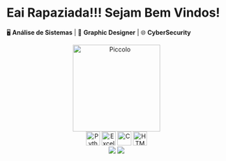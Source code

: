 # Eai Rapaziada!!! Sejam Bem Vindos!

🖥️ **Análise de Sistemas**  | 🎨 **Graphic Designer** | 🌐 **CyberSecurity**

<div align="center">
  <img src="https://i.redd.it/2uha1pm7gbt91.gif" alt="Piccolo" width="200" style="display:inline-block;"/>
</div>

<div align="center">
  <img src="https://img.icons8.com/color/32/000000/python--v1.png" alt="Python" width="32"/>
  <img src="https://img.icons8.com/color/32/000000/microsoft-excel-2019.png" alt="Excel" width="32"/>
  <img src="https://img.icons8.com/color/32/000000/c-programming.png" alt="C" width="32"/>
  <img src="https://img.icons8.com/color/32/000000/html-5.png" alt="HTML" width="32"/>
</div>

<div align="center">
  <a href="https://www.linkedin.com/in/matheus-rocha-894921266/" target="_blank"><img src="https://img.shields.io/badge/-LinkedIn-%230077B5?style=for-the-badge&logo=linkedin&logoColor=white" target="_blank"></a>
  <a href="https://www.instagram.com/m_roccha_?igsh=MTd0Z2dtcDQ4cXJlag==" target="_blank"><img src="https://img.shields.io/badge/-Instagram-%23E1306C?style=for-the-badge&logo=instagram&logoColor=white" target="_blank"></a>
</div>
